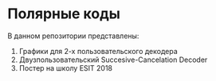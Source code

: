 # Полярные коды
В данном репозитории представлены:
  1. Графики для 2-х пользовательского декодера
  2. Двузпользовательский Succesive-Cancelation Decoder
  3. Постер на школу ESIT 2018
